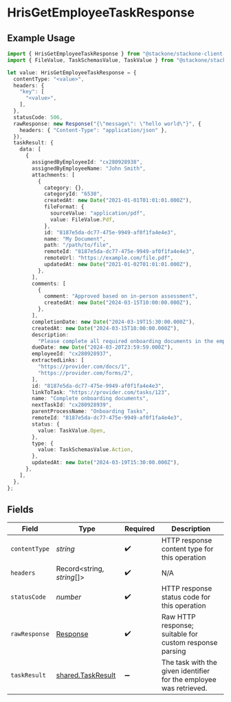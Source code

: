 # HrisGetEmployeeTaskResponse

## Example Usage

```typescript
import { HrisGetEmployeeTaskResponse } from "@stackone/stackone-client-ts/sdk/models/operations";
import { FileValue, TaskSchemasValue, TaskValue } from "@stackone/stackone-client-ts/sdk/models/shared";

let value: HrisGetEmployeeTaskResponse = {
  contentType: "<value>",
  headers: {
    "key": [
      "<value>",
    ],
  },
  statusCode: 506,
  rawResponse: new Response("{\"message\": \"hello world\"}", {
    headers: { "Content-Type": "application/json" },
  }),
  taskResult: {
    data: [
      {
        assignedByEmployeeId: "cx280928938",
        assignedByEmployeeName: "John Smith",
        attachments: [
          {
            category: {},
            categoryId: "6530",
            createdAt: new Date("2021-01-01T01:01:01.000Z"),
            fileFormat: {
              sourceValue: "application/pdf",
              value: FileValue.Pdf,
            },
            id: "8187e5da-dc77-475e-9949-af0f1fa4e4e3",
            name: "My Document",
            path: "/path/to/file",
            remoteId: "8187e5da-dc77-475e-9949-af0f1fa4e4e3",
            remoteUrl: "https://example.com/file.pdf",
            updatedAt: new Date("2021-01-02T01:01:01.000Z"),
          },
        ],
        comments: [
          {
            comment: "Approved based on in-person assessment",
            createdAt: new Date("2024-03-15T10:00:00.000Z"),
          },
        ],
        completionDate: new Date("2024-03-19T15:30:00.000Z"),
        createdAt: new Date("2024-03-15T10:00:00.000Z"),
        description:
          "Please complete all required onboarding documents in the employee portal",
        dueDate: new Date("2024-03-20T23:59:59.000Z"),
        employeeId: "cx280928937",
        extractedLinks: [
          "https://provider.com/docs/1",
          "https://provider.com/forms/2",
        ],
        id: "8187e5da-dc77-475e-9949-af0f1fa4e4e3",
        linkToTask: "https://provider.com/tasks/123",
        name: "Complete onboarding documents",
        nextTaskId: "cx280928939",
        parentProcessName: "Onboarding Tasks",
        remoteId: "8187e5da-dc77-475e-9949-af0f1fa4e4e3",
        status: {
          value: TaskValue.Open,
        },
        type: {
          value: TaskSchemasValue.Action,
        },
        updatedAt: new Date("2024-03-19T15:30:00.000Z"),
      },
    ],
  },
};
```

## Fields

| Field                                                                 | Type                                                                  | Required                                                              | Description                                                           |
| --------------------------------------------------------------------- | --------------------------------------------------------------------- | --------------------------------------------------------------------- | --------------------------------------------------------------------- |
| `contentType`                                                         | *string*                                                              | :heavy_check_mark:                                                    | HTTP response content type for this operation                         |
| `headers`                                                             | Record<string, *string*[]>                                            | :heavy_check_mark:                                                    | N/A                                                                   |
| `statusCode`                                                          | *number*                                                              | :heavy_check_mark:                                                    | HTTP response status code for this operation                          |
| `rawResponse`                                                         | [Response](https://developer.mozilla.org/en-US/docs/Web/API/Response) | :heavy_check_mark:                                                    | Raw HTTP response; suitable for custom response parsing               |
| `taskResult`                                                          | [shared.TaskResult](../../../sdk/models/shared/taskresult.md)         | :heavy_minus_sign:                                                    | The task with the given identifier for the employee was retrieved.    |